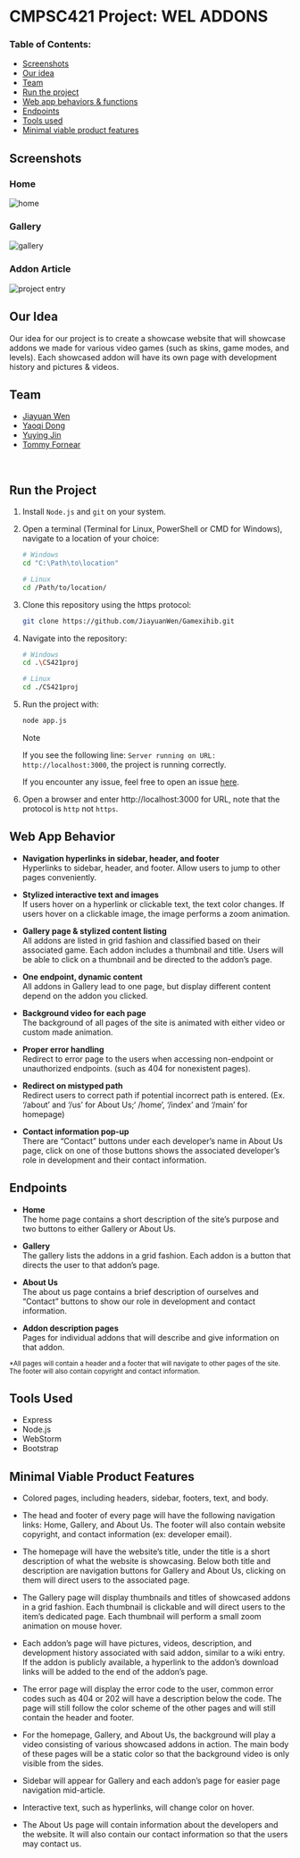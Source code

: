 # CMPSC421 Project: WEL ADDONS

### Table of Contents:
* [Screenshots](https://github.com/Yuying-Jin/CS421proj#screenshots)
* [Our idea](https://github.com/Yuying-Jin/CS421proj#our-idea)
* [Team](https://github.com/Yuying-Jin/CS421proj#team)
* [Run the project](https://github.com/Yuying-Jin/CS421proj#run-the-project)
* [Web app behaviors & functions](https://github.com/Yuying-Jin/CS421proj#web-app-behavior)
* [Endpoints](https://github.com/Yuying-Jin/CS421proj#endpoints)
* [Tools used](https://github.com/Yuying-Jin/CS421proj#tools-used)
* [Minimal viable product features](https://github.com/Yuying-Jin/CS421proj#minimal-viable-product-features)

<!-- 
* [Front end & Back end](https://github.com/Yuying-Jin/CS421proj#front-end) 
* [Stretch goals](https://github.com/Yuying-Jin/CS421proj#stretch-goals)
-->

## Screenshots
### Home
![home](https://github.com/Yuying-Jin/CS421proj/blob/project/preview/home.png)
### Gallery
![gallery](https://github.com/Yuying-Jin/CS421proj/blob/project/preview/gallery.png)
### Addon Article
![project entry](https://github.com/Yuying-Jin/CS421proj/blob/project/preview/proj-ENtry.png)

## Our Idea
Our idea for our project is to create a showcase website that will showcase addons we made for various video games (such as skins, game modes, and levels). Each showcased addon will have its own page with development history and pictures & videos. 

## Team
* [Jiayuan Wen](https://github.com/JiayuanWen)
* [Yaoqi Dong](https://github.com/yaoqidong)
* [Yuying Jin](https://github.com/Yuying-Jin)
* [Tommy Fornear](https://github.com/tjf5611)

<br/>

## Run the Project
1. Install `Node.js` and `git` on your system. 
2. Open a terminal (Terminal for Linux, PowerShell or CMD for Windows), navigate to a location of your choice:
   ``` bash
   # Windows
   cd "C:\Path\to\location"

   # Linux
   cd /Path/to/location/
   ``` 
3. Clone this repository using the https protocol:
   ``` bash
   git clone https://github.com/JiayuanWen/Gamexihib.git
   ```
4. Navigate into the repository:
   ``` bash
   # Windows
   cd .\CS421proj

   # Linux
   cd ./CS421proj
   ```
5. Run the project with: 
   ``` bash
   node app.js
   ```
   > [!NOTE] 
   > If you see the following line: `Server running on URL: http://localhost:3000`, the project is running correctly. 
   > 
   > If you encounter any issue, feel free to open an issue [here](https://github.com/Yuying-Jin/CS421proj/issues).

6. Open a browser and enter http://localhost:3000 for URL, note that the protocol is `http` not `https`.

<!--
## Front end
Uses EJS(html), CSS, and frontend JavaScript files to determine the appearance and placement of text, images, and videos for the site’s pages. Some frontend JavaScript scripts are used to pass queries to backend. 

## Back end
Uses Node.js to run server. Uses Express to receive page requests and render associating EJS(html) and accommodating CSS, image, and video files into web pages.
-->


## Web App Behavior
* **Navigation hyperlinks in sidebar, header, and footer** \
Hyperlinks to sidebar, header, and footer. Allow users to jump to other pages conveniently.


* **Stylized interactive text and images** \
If users hover on a hyperlink or clickable text, the text color changes. If users hover on a clickable image, the image performs a zoom animation.


* **Gallery page & stylized content listing** \
All addons are listed in grid fashion and classified based on their associated game. Each addon includes a thumbnail and title. Users will be able to click on a thumbnail and be directed to the addon’s page.


* **One endpoint, dynamic content** \
All addons in Gallery lead to one page, but display different content depend on the addon you clicked. 


* **Background video for each page** \
The background of all pages of the site is animated with either video or custom made animation.


* **Proper error handling** \
Redirect to error page to the users when accessing non-endpoint or unauthorized endpoints. (such as 404 for nonexistent pages). 

* **Redirect on mistyped path** \
Redirect users to correct path if potential incorrect path is entered. (Ex. ‘/about’ and ‘/us’ for About Us;‘ /home’, ‘/index’ and ‘/main’ for homepage)

* **Contact information pop-up** \
There are “Contact” buttons under each developer’s name in About Us page, click on one of those buttons shows the associated developer’s role in development and their contact information. 



## Endpoints
* **Home** \
The home page contains a short description of the site’s purpose and two buttons to either Gallery or About Us.


* **Gallery** \
The gallery lists the addons in a grid fashion. Each addon is a button that directs the user to that addon’s page.


* **About Us** \
The about us page contains a brief description of ourselves and “Contact” buttons to show our role in development and contact information.


* **Addon description pages** \
Pages for individual addons that will describe and give information on that addon.


<sub>*All pages will contain a header and a footer that will navigate to other pages of the site. The footer will also contain copyright and contact information.</sub>

## Tools Used
* Express
* Node.js
* WebStorm
* Bootstrap


## Minimal Viable Product Features
* Colored pages, including headers, sidebar, footers, text, and body.


* The head and footer of every page will have the following navigation links: Home, Gallery,  and About Us. The footer will also contain website copyright, and contact information (ex: developer email). 


* The homepage will have the website’s title, under the title is a short description of what the website is showcasing. Below both title and description are navigation buttons for Gallery and About Us, clicking on them will direct users to the associated page.


* The Gallery page will display thumbnails and titles of showcased addons in a grid fashion. Each thumbnail is clickable and will direct users to the item’s dedicated page. Each thumbnail will perform a small zoom animation on mouse hover. 

* Each addon’s page will have pictures, videos, description, and development history associated with said addon, similar to a wiki entry. If the addon is publicly available, a hyperlink to the addon’s download links will be added to the end of the addon’s page. 

* The error page will display the error code to the user, common error codes such as 404 or 202 will have a description below the code. The page will still follow the color scheme of the other pages and will still contain the header and footer.

* For the homepage, Gallery, and About Us, the background will play a video consisting of various showcased addons in action. The main body of these pages will be a static color so that the background video is only visible from the sides.

* Sidebar will appear for Gallery and each addon’s page for easier page navigation mid-article.

* Interactive text, such as hyperlinks, will change color on hover.

* The About Us page will contain information about the developers and the website. It will also contain our contact information so that the users may contact us. 

<!--
## Stretch Goals
* Implementing a search function and a search result page that will allow the user to search for a specific addon(s).

* Implementing a sorting function in Gallery and Search Result that will sort the addon thumbnails alphabetically or by their release date.

* Implement comment API, which allows users to post comments with or without an account at the bottom of each item’s page (Emojis, pictures, and GIFs are also allowed).
-->
